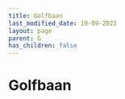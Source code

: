 ```yaml
---
title: Golfbaan
last_modified_date: 19-09-2023
layout: page
parent: G
has_children: false
---
```


Golfbaan
========

